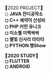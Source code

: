 🌱2020 PROJECT🌱<BR>
◻  <B>JAVA 잔디공작소 <BR>
◻  C++ 예약어 산성비<BR>
◻  PHP 커먼 유니크<BR>
◻  미소첼 미백싹싹 <BR>
◻  별빛 신사리 라타타 <BR>
◻  PYTHON 행Show<BR>
  
🌱2020 STUDY🌱<BR>
◻ FLUTTER<BR>
◻   ANDROID</B>
  

